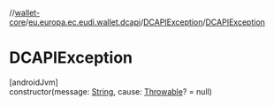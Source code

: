 //[wallet-core](../../../index.md)/[eu.europa.ec.eudi.wallet.dcapi](../index.md)/[DCAPIException](index.md)/[DCAPIException](-d-c-a-p-i-exception.md)

# DCAPIException

[androidJvm]\
constructor(message: [String](https://kotlinlang.org/api/latest/jvm/stdlib/kotlin-stdlib/kotlin/-string/index.html), cause: [Throwable](https://kotlinlang.org/api/latest/jvm/stdlib/kotlin-stdlib/kotlin/-throwable/index.html)? = null)
